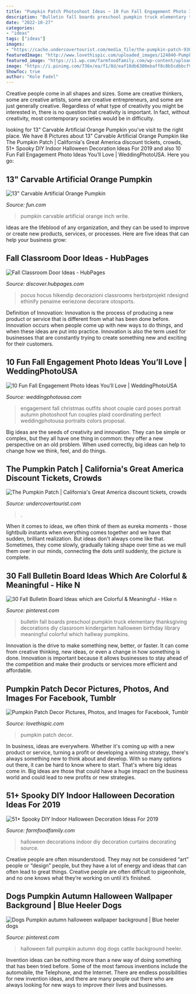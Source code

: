 ```yaml
---
title: "Pumpkin Patch Photoshoot Ideas ~ 10 Fun Fall Engagement Photo Ideas You’ll Love"
description: "Bulletin fall boards preschool pumpkin truck elementary thanksgiving decorations diy classroom kindergarten halloween birthday library meaningful colorful which hallway pumpkins"
date: "2022-10-27"
categories:
- "ideas"
tags: ["ideas"]
images:
- "https://cache.undercovertourist.com/media_file/the-pumpkin-patch-938197-1720f0c7fc5.jpg"
featuredImage: "http://www.lovethispic.com/uploaded_images/124840-Pumpkin-Patch-Decor.png"
featured_image: "https://i1.wp.com/farmfoodfamily.com/wp-content/uploads/2018/08/32-indoor-halloween-decorations-ideas-farmfoodfamily.com_.jpg?resize=738%2C1001&amp;ssl=1"
image: "https://i.pinimg.com/736x/ea/f1/8d/eaf18db6300ebaff8c8b5cdbbcf9264c.jpg"
ShowToc: true
author: "Kole Fadel"
---
```



Creative people come in all shapes and sizes. Some are creative thinkers, some are creative artists, some are creative entrepreneurs, and some are just generally creative. Regardless of what type of creativity you might be interested in, there is no question that creativity is important. In fact, without creativity, most contemporary societies would be in difficulty.

	

		
looking for 13&quot; Carvable Artificial Orange Pumpkin you've visit to the right place. We have 8 Pictures about 13&quot; Carvable Artificial Orange Pumpkin like The Pumpkin Patch | California&#039;s Great America discount tickets, crowds, 51+ Spooky DIY Indoor Halloween Decoration Ideas For 2019 and also 10 Fun Fall Engagement Photo Ideas You’ll Love | WeddingPhotoUSA. Here you go:
		
    
## 13&quot; Carvable Artificial Orange Pumpkin

<img loading=lazy src="https://images.fun.com/products/52997/1-1/carvable-13-artificial-orange-pumpkin.jpg" onerror="this.onerror=null;this.src='https://tse3.mm.bing.net/th?id=OIP.e3SEt8pYrncFxrf6KO8FiAHaKl&amp;pid=15.1';" alt="13&quot; Carvable Artificial Orange Pumpkin">

_Source: fun.com_

>pumpkin carvable artificial orange inch write. 

	

Ideas are the lifeblood of any organization, and they can be used to improve or create new products, services, or processes. Here are five ideas that can help your business grow:

    
## Fall Classroom Door Ideas - HubPages

<img loading=lazy src="https://images.saymedia-content.com/.image/t_share/MTgxNDI5NzMxMDY5MTQyMTE5/fall-classroom-door-ideas.jpg" onerror="this.onerror=null;this.src='https://tse4.mm.bing.net/th?id=OIP.Btog_JgfK3p5JTFNpa6scwHaJ4&amp;pid=15.1';" alt="Fall Classroom Door Ideas - HubPages">

_Source: discover.hubpages.com_

>pocus hocus hikendip decorazioni classrooms herbstprojekt rdesignd ethinify penaime eeriezone decorare otosports. 

	

Definition of Innovation:
Innovation is the process of producing a new product or service that is different from what has been done before. Innovation occurs when people come up with new ways to do things, and when these ideas are put into practice. Innovation is also the term used for businesses that are constantly trying to create something new and exciting for their customers.

    
## 10 Fun Fall Engagement Photo Ideas You’ll Love | WeddingPhotoUSA

<img loading=lazy src="http://www.weddingphotousa.com/wp-content/uploads/2015/08/fall-engagement-photos-4-e1440707266373.jpg" onerror="this.onerror=null;this.src='https://tse1.mm.bing.net/th?id=OIP.gibkFtxsQCcf39XQsCXRBAHaLI&amp;pid=15.1';" alt="10 Fun Fall Engagement Photo Ideas You’ll Love | WeddingPhotoUSA">

_Source: weddingphotousa.com_

>engagement fall christmas outfits shoot couple card poses portrait autumn photoshoot fun couples plaid coordinating perfect weddingphotousa portraits colors proposal. 

	

Big ideas are the seeds of creativity and innovation. They can be simple or complex, but they all have one thing in common: they offer a new perspective on an old problem. When used correctly, big ideas can help to change how we think, feel, and do things.

    
## The Pumpkin Patch | California&#039;s Great America Discount Tickets, Crowds

<img loading=lazy src="https://cache.undercovertourist.com/media_file/the-pumpkin-patch-938197-1720f0c7fc5.jpg" onerror="this.onerror=null;this.src='https://tse1.mm.bing.net/th?id=OIP.aWYaw--abJ_feeJlFChWFwHaE8&amp;pid=15.1';" alt="The Pumpkin Patch | California&#039;s Great America discount tickets, crowds">

_Source: undercovertourist.com_

>. 

	

When it comes to ideas, we often think of them as eureka moments - those lightbulb instants when everything comes together and we have that sudden, brilliant realization. But ideas don't always come like that. Sometimes, they come slowly, gradually taking shape over time as we mull them over in our minds, connecting the dots until suddenly, the picture is complete.

    
## 30 Fall Bulletin Board Ideas Which Are Colorful &amp; Meaningful - Hike N

<img loading=lazy src="https://i.pinimg.com/736x/ea/f1/8d/eaf18db6300ebaff8c8b5cdbbcf9264c.jpg" onerror="this.onerror=null;this.src='https://tse2.mm.bing.net/th?id=OIP.muQm6y4z_8zZ4eHtj09NHgHaJ4&amp;pid=15.1';" alt="30 Fall Bulletin Board Ideas which are Colorful &amp; Meaningful - Hike n">

_Source: pinterest.com_

>bulletin fall boards preschool pumpkin truck elementary thanksgiving decorations diy classroom kindergarten halloween birthday library meaningful colorful which hallway pumpkins. 

	

Innovation is the drive to make something new, better, or faster. It can come from creative thinking, new ideas, or even a change in how something is done. Innovation is important because it allows businesses to stay ahead of the competition and make their products or services more efficient and affordable.

    
## Pumpkin Patch Decor Pictures, Photos, And Images For Facebook, Tumblr

<img loading=lazy src="http://www.lovethispic.com/uploaded_images/124840-Pumpkin-Patch-Decor.png" onerror="this.onerror=null;this.src='https://tse3.mm.bing.net/th?id=OIP.-ORcOaLEtxBWj3zZPzlMPAHaEv&amp;pid=15.1';" alt="Pumpkin Patch Decor Pictures, Photos, and Images for Facebook, Tumblr">

_Source: lovethispic.com_

>pumpkin patch decor. 

	

In business, ideas are everywhere. Whether it's coming up with a new product or service, turning a profit or developing a winning strategy, there's always something new to think about and develop. With so many options out there, it can be hard to know where to start. That's where big ideas come in. Big ideas are those that could have a huge impact on the business world and could lead to new profits or new strategies.

    
## 51+ Spooky DIY Indoor Halloween Decoration Ideas For 2019

<img loading=lazy src="https://i1.wp.com/farmfoodfamily.com/wp-content/uploads/2018/08/32-indoor-halloween-decorations-ideas-farmfoodfamily.com_.jpg?resize=738%2C1001&amp;ssl=1" onerror="this.onerror=null;this.src='https://tse1.mm.bing.net/th?id=OIP.zasUKcZuUMFVS6BicalHzQDWEj&amp;pid=15.1';" alt="51+ Spooky DIY Indoor Halloween Decoration Ideas For 2019">

_Source: farmfoodfamily.com_

>halloween decorations indoor diy decoration curtains decorating source. 

	

Creative people are often misunderstood. They may not be considered “art” people or “design” people, but they have a lot of energy and ideas that can often lead to great things. Creative people are often difficult to pigeonhole, and no one knows what they’re working on until it’s finished.

    
## Dogs Pumpkin Autumn Halloween Wallpaper Background | Blue Heeler Dogs

<img loading=lazy src="https://i.pinimg.com/736x/23/4d/fc/234dfc57443a192923648410c8306869--fall-wallpaper-halloween-wallpaper.jpg" onerror="this.onerror=null;this.src='https://tse4.mm.bing.net/th?id=OIP.ggVvw0Fk-0b4ZmEgERmmuAHaE8&amp;pid=15.1';" alt="Dogs Pumpkin autumn halloween wallpaper background | Blue heeler dogs">

_Source: pinterest.com_

>halloween fall pumpkin autumn dog dogs cattle background heeler. 

	

Invention ideas can be nothing more than a new way of doing something that has been tried before. Some of the most famous inventions include the automobile, the Telephone, and the Internet. There are endless possibilities for new invention ideas, and there are many people out there who are always looking for new ways to improve their lives and businesses.

